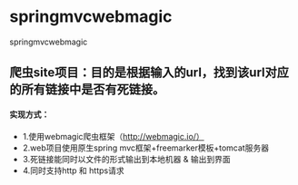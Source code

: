 # springmvcwebmagic
springmvcwebmagic
## 爬虫site项目：目的是根据输入的url，找到该url对应的所有链接中是否有死链接。
#### 实现方式：
* 1.使用webmagic爬虫框架（http://webmagic.io/）
* 2.web项目使用原生spring mvc框架+freemarker模板+tomcat服务器
* 3.死链接能同时以文件的形式输出到本地机器 & 输出到界面
* 4.同时支持http 和 https请求
